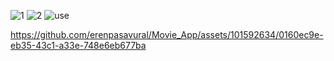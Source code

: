 ![1](https://github.com/erenpasavural/Movie_App/assets/101592634/ce5530d2-18a4-4292-9646-d28fbc3de039)
![2](https://github.com/erenpasavural/Movie_App/assets/101592634/ddd034b0-963a-4089-9039-45d2349ba0fc)
![use](https://github.com/erenpasavural/Movie_App/assets/101592634/28839f61-d560-4e6a-9396-d7c9ef597e39)


https://github.com/erenpasavural/Movie_App/assets/101592634/0160ec9e-eb35-43c1-a33e-748e6eb677ba

